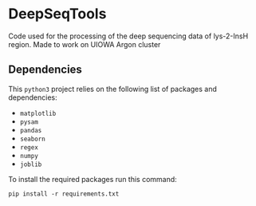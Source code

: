 # DeepSeqTools
Code used for the processing of the deep sequencing data of lys-2-InsH region. Made to work on UIOWA Argon cluster


## Dependencies

This `python3` project relies on the following list of packages and dependencies:
- `matplotlib`
- `pysam`
- `pandas`
- `seaborn`
- `regex`
- `numpy`
- `joblib`

To install the required packages run this command:

`pip install -r requirements.txt`
